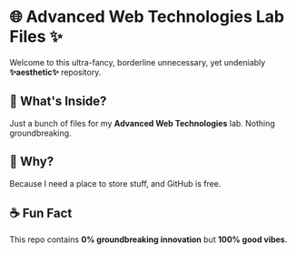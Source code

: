 # 🌐 Advanced Web Technologies Lab Files ✨  

Welcome to this ultra-fancy, borderline unnecessary, yet undeniably **✨aesthetic✨** repository.  

## 📂 What's Inside?  
Just a bunch of files for my **Advanced Web Technologies** lab. Nothing groundbreaking.

## 🚀 Why?  
Because I need a place to store stuff, and GitHub is free.  

## ☕ Fun Fact  
This repo contains **0% groundbreaking innovation** but **100% good vibes**.  
